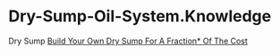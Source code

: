 # Dry-Sump-Oil-System.Knowledge
Dry Sump [Build Your Own Dry Sump For A Fraction* Of The Cost](https://youtu.be/b0B7EeK054U)
